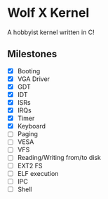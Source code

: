 # Wolf X Kernel
A hobbyist kernel written in C!

## Milestones
- [x] Booting
- [x] VGA Driver
- [x] GDT
- [x] IDT
- [x] ISRs
- [x] IRQs
- [x] Timer
- [x] Keyboard
- [ ] Paging
- [ ] VESA
- [ ] VFS
- [ ] Reading/Writing from/to disk
- [ ] EXT2 FS
- [ ] ELF execution
- [ ] IPC
- [ ] Shell
